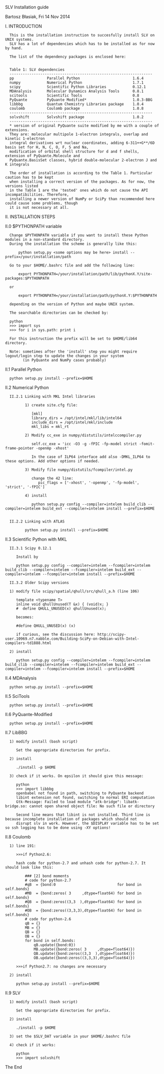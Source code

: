  SLV Installation guide
 
 Bartosz Błasiak, Fri 14 Nov 2014

 I.   INTRODUCTION
 
      This is the installation instruction to succesfully install SLV on UNIX systems.                           
      SLV has a lot of dependencies which has to be installed as for now by hand.
      
      The list of the dependency packages is enclosed here:
                                                                                                                
      
      Table 1: SLV dependencies
      -----------------------------------------------------------------
      pp               Parallel Python                        1.6.4  
      numpy            Numerical Python                       1.7.1
      scipy            Scientific Python Libraries            0.12.1
      MDAnalysis       Molecular Dynamics Analysis Tools      0.8.1
      scitools         Scientific Tools                       0.8
      PyQuante         PyQuante Modified*                     1.0.3-BBG
      libbbg           Quantum Chemistry Libraries package    1.0.4
      coulomb          Coulomb package                        1.0.8
      -----------------------------------------------------------------
      solvshift        Solvshift package                      1.0.2
      -----------------------------------------------------------------
      * version of original PyQuante suite modified by me with a couple of extensions.
      They are: molecular multipole 1-electron integrals, overlap and kinetic 1-electron
      integral derivatives wrt nuclear coordinates, adding 6-311++G**/6D basis set for H, N, C, O, F, S and Na,
      modification of orbital shell structure for d and f shells, extension of PyQuante.Molecule and
      PyQuante.BasisSet classes, hybrid double-molecular 2-electron J and K integrals
                                                                                                                
      The order of installation is according to the Table 1. Particular caution has to be kept
      when installing a correct version of the packages. As for now, the versions listed
      in the Table 1 are the 'tested' ones which do not cause the API incompatibilities. Therefore,
      installing a newer version of NumPy or SciPy than recommended here could cause some problems, though
      it is not necessary at all. 


 II.  INSTALLATION STEPS


 II.0 $PYTHONPATH variable

      Change $PYTHONPATH variable if you want to install these Python modules in a non-standard directory.  
      During the installation the scheme is generally like this:
                                                                                                           
          python setup.py <some options may be here> install --prefix=/your/installation/path
                                                                                                           
      Go to your $HOME/.bashrc file and add the following line:
                                                                                                           
          export PYTHONPATH=/your/installation/path/lib/pythonX.Y/site-packages:$PYTHONPATH
      
      or 
                                                                                                           
          export PYTHONPATH=/your/installation/path/pythonX.Y:$PYTHONPATH
                                                                                                           
      depending on the version of Python and maybe UNIX system.
                                                                                                           
      The searchable directories can be checked by:
      
      python
      >>> import sys
      >>> for i in sys.path: print i
      
      For this instruction the prefix will be set to $HOME/lib64 directory. 

      Note: sometimes after the 'install' step you might require logout/login step to update the changes in your system
            (in PyQuante and NumPy cases probably)

 II.1 Parallel Python

      python setup.py install --prefix=$HOME


 II.2 Numerical Python

      II.2.1 Linking with MKL Intel libraries

             1) create site.cfg file:                                                                                                            
                                                                                                                                                
                [mkl]                                                          
                library_dirs = /opt/intel/mkl/lib/intel64
                include_dirs = /opt/intel/mkl/include
                mkl_libs = mkl_rt
                                                                                                                                                
             2) Modify cc_exe in numpy/distutils/intelccompiler.py
                                                                                                                                                
                self.cc_exe = 'icc -O3 -g -fPIC -fp-model strict -fomit-frame-pointer -openmp -xhost' 
                
                In the case of ILP64 interface add also -DMKL_ILP64 to these options. Add other options if needed.
                                                                                                                                                
             3) Modify file numpy/distutils/fcompiler/intel.py
                                                                                                                                                
                change the 42 line:
                   pic_flags = ['-xhost', '-openmp', '-fp-model', 'strict', '-fPIC']
                                                                                                                                                
             4) install
                                                                                                                                                
                python setup.py config --compiler=intelem build_clib --compiler=intelem build_ext --compiler=intelem install --prefix=$HOME
                                                                                                                                         
                                                                                                                                         
      II.2.2 Linking with ATLAS
                                                                                                                                         
             python setup.py install --prefix=$HOME


 II.3 Scientific Python with MKL

      II.3.1 Scipy 0.12.1

         Install by

         python setup.py config --compiler=intelem --fcompiler=intelem build_clib --compiler=intelem --fcompiler=intelem build_ext --compiler=intelem --fcompiler=intelem install --prefix=$HOME

      II.3.2 Older Scipy versions

      1) modify file scipy/spatial/qhull/src/qhull_a.h (line 106)                                                                                                                                    
                                                                                                                                                                                                     
         template <typename T>                                                                                                                
         inline void qhullUnused(T &x) { (void)x; }
         #  define QHULL_UNUSED(x) qhullUnused(x);
         
         becomes:
         
         #define QHULL_UNUSED(x) (x)
         
         if curious, see the discussion here: http://scipy-user.10969.n7.nabble.com/Building-SciPy-on-Debian-with-Intel-compilers-td1888.html
                                                                                                                                                                                                     
      2) install
                                                                                                                                                                                                     
         python setup.py config --compiler=intelem --fcompiler=intelem build_clib --compiler=intelem --fcompiler=intelem build_ext --compiler=intelem --fcompiler=intelem install --prefix=$HOME


 II.4 MDAnalysis

      python setup.py install --prefix=$HOME


 II.5 SciTools

      python setup.py install --prefix=$HOME


 II.6 PyQuante-Modified

      python setup.py install --prefix=$HOME


 II.7 LibBBG

      1) modify install (bash script)                                                                                              
                                                                                                                                   
         Set the appropriate directories for prefix. 
                                                                                                                                   
      2) install
                                                                                                                                   
         ./install -p $HOME
                                                                                                                                   
      3) check if it works. On epsilon it should give this message:
         
         python                                                                                                                          
         >>> import libbbg                                                                                                             
         openbabel not found in path, switching to PyQuante backend
         libint extension not found, switching to normal ERI computation
         Gtk-Message: Failed to load module "atk-bridge": libatk-bridge.so: cannot open shared object file: No such file or directory
                                                                                                                                      
         Second line means that libint is not installed. Third line is because incomplete installation of packages which should not
         disrupt slv in work. However, the $DISPLAY variable has to be set so ssh logging has to be done using -XY options!


 II.8 Coulomb

      1) line 191:                                                                          
                                                                                            
         >>>if Python2.6:
                                                                                            
         hash code for python-2.7 and unhash code for python-2.7. It should look like this:
                                                                                            
             ### [2] bond moments
             # code for python-2.7
             #qB  = {bond:0                            for bond in self.bonds}
             #MB  = {bond:zeros( 3     ,dtype=float64) for bond in self.bonds}
             #QB  = {bond:zeros((3,3  ),dtype=float64) for bond in self.bonds}
             #OB  = {bond:zeros((3,3,3),dtype=float64) for bond in self.bonds}
             # code for python-2.6
             qB = {}
             MB = {}
             QB = {}
             OB = {}
             for bond in self.bonds:
                 qB.update({bond:0})
                 MB.update({bond:zeros( 3     ,dtype=float64)})
                 QB.update({bond:zeros((3,3  ),dtype=float64)})
                 OB.update({bond:zeros((3,3,3),dtype=float64)})
                                                                                            
         >>>if Python2.7: no changes are necessary
                                                                                            
      2) install
                                                                                            
         python setup.py install --prefix=$HOME


 II.9 SLV

      1) modify install (bash script)                                                                                              
                                                                                                                                   
         Set the appropriate directories for prefix. 

      2) install

         ./install -p $HOME

      3) set the $SLV_DAT variable in your $HOME/.bashrc file

      4) check if it works:
     
         python
         >>> import solvshift

 The End 



